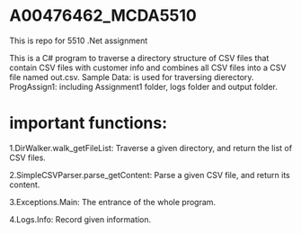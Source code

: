 # A00476462_MCDA5510
This is repo for 5510 .Net assignment

This is a C# program to traverse a directory structure of CSV files that contain CSV files with customer info and combines all CSV files into a CSV file named out.csv.
Sample Data: is used for traversing dierectory.
ProgAssign1: including Assignment1 folder, logs folder and output folder.


# important functions:
1.DirWalker.walk_getFileList: Traverse a given directory, and return the list of CSV files.

2.SimpleCSVParser.parse_getContent: Parse a given CSV file, and return its content.

3.Exceptions.Main: The entrance of the whole program.

4.Logs.Info: Record given information.
